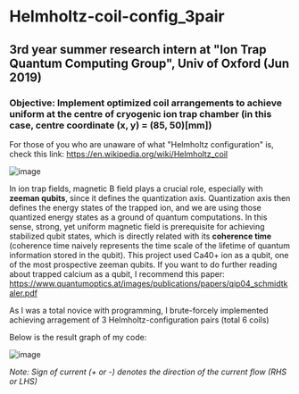 # Helmholtz-coil-config_3pair
## 3rd year summer research intern at "Ion Trap Quantum Computing Group", Univ of Oxford (Jun 2019)
### Objective: Implement optimized coil arrangements to achieve uniform at the centre of cryogenic ion trap chamber (in this case, centre coordinate (x, y) = (85, 50)[mm])

For those of you who are unaware of what "Helmholtz configuration" is, check this link: https://en.wikipedia.org/wiki/Helmholtz_coil

![image](https://user-images.githubusercontent.com/82307352/158952302-1df0de7a-6be6-49aa-be06-88fb2bb85f23.png)


In ion trap fields, magnetic B field plays a crucial role, especially with **zeeman qubits**, since it defines the quantization axis. Quantization axis then defines the energy states of the trapped ion, and we are using those quantized energy states as a ground of quantum computations. In this sense, strong, yet uniform magnetic field is prerequisite for achieving stabilized qubit states, which is directly related with its **coherence time** (coherence time naively represents the time scale of the lifetime of quantum information stored in the qubit). This project used Ca40+ ion as a qubit, one of the most prospective zeeman qubits.
If you want to do further reading about trapped calcium as a qubit, I recommend this paper: https://www.quantumoptics.at/images/publications/papers/qip04_schmidtkaler.pdf

As I was a total novice with programming, I brute-forcely implemented achieving arragement of 3 Helmholtz-configuration pairs (total 6 coils) 

Below is the result graph of my code:

![image](https://user-images.githubusercontent.com/82307352/158949061-cff88487-cb85-4e96-a518-842a22f66e38.png)

*Note: Sign of current (+ or -) denotes the direction of the current flow (RHS or LHS)*
